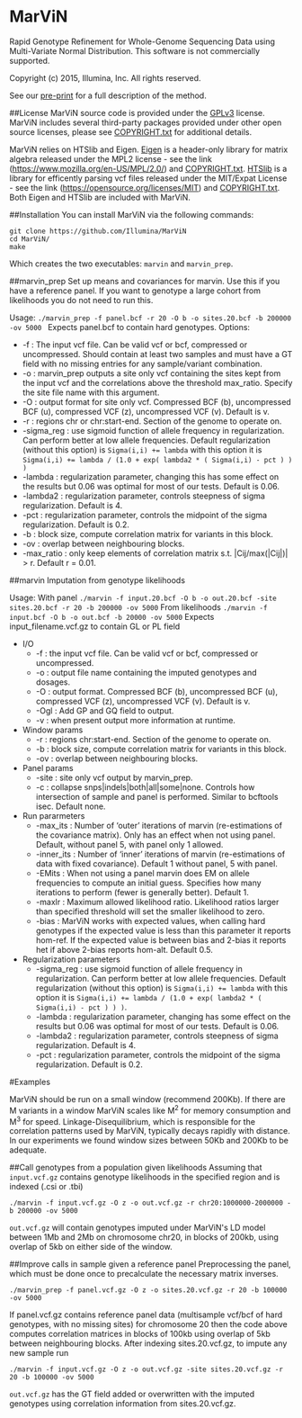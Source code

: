 # MarViN
Rapid Genotype Refinement for Whole-Genome Sequencing Data using Multi-Variate Normal Distribution. This software is not commercially supported.

Copyright (c) 2015, Illumina, Inc. All rights reserved.

See our [pre-print](http://biorxiv.org/content/biorxiv/early/2015/11/12/031484.full.pdf) for a full description of the method.

##License
MarViN source code is provided under the [GPLv3](https://git.illumina.com/rarthur/MarViN/blob/master/LICENSE.txt) license. MarViN includes several third-party packages provided under other open source licenses, please see [COPYRIGHT.txt](https://git.illumina.com/rarthur/MarViN/blob/master/COPYRIGHT.txt) for additional details.

MarViN relies on HTSlib and Eigen. [Eigen](http://eigen.tuxfamily.org/index.php?title=Main_Page) is a header-only library for matrix algebra released under the MPL2 license - see the link (https://www.mozilla.org/en-US/MPL/2.0/) and [COPYRIGHT.txt](https://git.illumina.com/rarthur/MarViN/blob/master/COPYRIGHT.txt). [HTSlib](http://www.htslib.org/) is a library for efficently parsing vcf files released under the MIT/Expat License - see the link (https://opensource.org/licenses/MIT) and [COPYRIGHT.txt](https://git.illumina.com/rarthur/MarViN/blob/master/COPYRIGHT.txt).
Both Eigen and HTSlib are included with MarViN.

##Installation
You can install MarViN via the following commands:
```
git clone https://github.com/Illumina/MarViN
cd MarViN/
make
```
Which creates the two executables: `marvin` and `marvin_prep`.

##marvin_prep
Set up means and covariances for marvin. Use this if you have a reference panel. If you want to genotype a large cohort from likelihoods you do not need to run this.

Usage:
```./marvin_prep -f panel.bcf -r 20 -O b -o sites.20.bcf -b 200000 -ov 5000 ```
Expects panel.bcf to contain hard genotypes. Options:

* -f : The input vcf file. Can be valid vcf or bcf, compressed or uncompressed. Should contain at least two samples and must have a GT field with no missing entries for any sample/variant combination.
* -o : marvin\_prep outputs a site only vcf containing the sites kept from the input vcf and the correlations above the threshold max_ratio. Specify the site file name with this argument.
* -O : output format for site only vcf. Compressed BCF (b), uncompressed BCF (u), compressed VCF (z), uncompressed VCF (v). Default is v.
* -r : regions chr or chr:start-end. Section of the genome to operate on. 
* -sigma_reg : use sigmoid function of allele frequency in regularization. Can perform better at low allele frequencies. Default regularization (without this option) is `Sigma(i,i) += lambda` with this option it is `Sigma(i,i) += lambda / (1.0 + exp( lambda2 * ( Sigma(i,i) - pct ) ) )`
* -lambda : regularization parameter, changing this has some effect on the results but 0.06 was optimal for most of our tests. Default is 0.06.
* -lambda2 : regularization parameter, controls steepness of sigma regularization. Default is 4.
* -pct : regularization parameter, controls the midpoint of the sigma regularization. Default is 0.2.
* -b : block size, compute correlation matrix for variants in this block. 
* -ov : overlap between neighbouring blocks. 
* -max_ratio : only keep elements of correlation matrix s.t. |Cij/max(|Cij|)| > r. Default r = 0.01.

##marvin
Imputation from genotype likelihoods

Usage:
With panel
```./marvin -f input.20.bcf -O b -o out.20.bcf -site sites.20.bcf -r 20 -b 200000 -ov 5000```
From likelihoods
```./marvin -f input.bcf -O b -o out.bcf -b 20000 -ov 5000```
Expects input_filename.vcf.gz to contain GL or PL field
* I/O
  * -f : the input vcf file. Can be valid vcf or bcf, compressed or uncompressed. 
  * -o : output file name containing the imputed genotypes and dosages.
  * -O : output format. Compressed BCF (b), uncompressed BCF (u), compressed VCF (z), uncompressed VCF (v). Default is v.
  * -Ogl : Add GP and GQ field to output.
  * -v : when present output more information at runtime.
* Window params
  * -r : regions chr:start-end. Section of the genome to operate on.
  * -b : block size, compute correlation matrix for variants in this block. 
  * -ov : overlap between neighbouring blocks. 
* Panel params
  * -site : site only vcf output by marvin_prep.
  * -c : collapse snps|indels|both|all|some|none. Controls how intersection of sample and panel is performed. Similar to bcftools isec. Default none.
* Run pararmeters
  * -max_its : Number of ‘outer’ iterations of marvin (re-estimations of the covariance matrix). Only has an effect when not using panel. Default, without panel 5, with panel only 1 allowed.
  * -inner_its : Number of ‘inner’ iterations of marvin (re-estimations of data with fixed covariance). Default 1 without panel, 5 with panel.
  * -EMits : When not using a panel marvin does EM on allele frequencies to compute an initial guess. Specifies how many iterations to perform (fewer is generally better). Default 1.
  * -maxlr : Maximum allowed likelihood ratio. Likelihood ratios larger than specified threshold will set the smaller likelihood to zero.
  * -bias : MarViN works with expected values, when calling hard genotypes if the expected value is less than this parameter it reports hom-ref. If the expected value is between bias and 2-bias it reports het if above 2-bias reports hom-alt. Default 0.5.
* Regularization parameters
  * -sigma_reg : use sigmoid function of allele frequency in regularization. Can perform better at low allele frequencies. Default regularization (without this option) is `Sigma(i,i) += lambda` with this option it is `Sigma(i,i) += lambda / (1.0 + exp( lambda2 * ( Sigma(i,i) - pct ) ) )`.
  * -lambda : regularization parameter, changing has some effect on the results but 0.06 was optimal for most of our tests. Default is 0.06.
  * -lambda2 : regularization parameter, controls steepness of sigma regularization. Default is 4.
  * -pct : regularization parameter, controls the midpoint of the sigma regularization. Default is 0.2.

#Examples

MarViN should be run on a small window (recommend 200Kb). If there are M variants in a window MarViN scales like M<sup>2</sup> for memory consumption and M<sup>3</sup> for speed. Linkage-Disequilibrium, which is responsible for the correlation patterns used by MarViN, typically decays rapidly with distance. In our experiments we found window sizes between 50Kb and 200Kb to be adequate.

##Call genotypes from a population given likelihoods
Assuming that `input.vcf.gz` contains genotype likelihoods in the specified region and is indexed (.csi or .tbi)
```
./marvin -f input.vcf.gz -O z -o out.vcf.gz -r chr20:1000000-2000000 -b 200000 -ov 5000
```
`out.vcf.gz` will contain genotypes imputed under MarViN's LD model between 1Mb and 2Mb on chromosome chr20, in blocks of 200kb, using overlap of 5kb on either side of the window.

##Improve calls in sample given a reference panel
Preprocessing the panel, which must be done once to precalculate the necessary matrix inverses.
```
./marvin_prep -f panel.vcf.gz -O z -o sites.20.vcf.gz -r 20 -b 100000 -ov 5000
```
If panel.vcf.gz contains reference panel data (multisample vcf/bcf of hard genotypes, with no missing sites) for chromosome 20 then the code above computes correlation matrices in blocks of 100kb using overlap of 5kb between neighbouring blocks.
After indexing sites.20.vcf.gz, to impute any new sample run
```
./marvin -f input.vcf.gz -O z -o out.vcf.gz -site sites.20.vcf.gz -r 20 -b 100000 -ov 5000
```
`out.vcf.gz` has the GT field added or overwritten with the imputed genotypes using correlation information from sites.20.vcf.gz.



